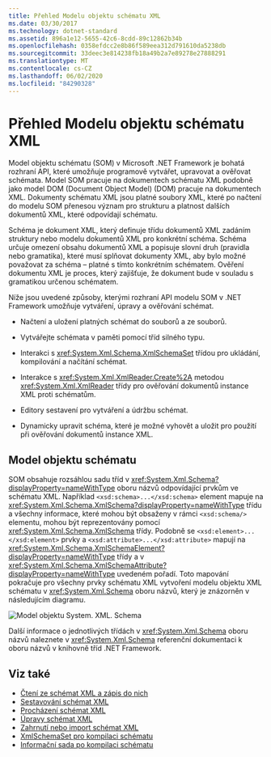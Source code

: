 ```yaml
---
title: Přehled Modelu objektu schématu XML
ms.date: 03/30/2017
ms.technology: dotnet-standard
ms.assetid: 896a1e12-5655-42c6-8cdd-89c12862b34b
ms.openlocfilehash: 0358efdcc2e8b86f589eea312d791610da5238db
ms.sourcegitcommit: 33deec3e814238fb18a49b2a7e89278e27888291
ms.translationtype: MT
ms.contentlocale: cs-CZ
ms.lasthandoff: 06/02/2020
ms.locfileid: "84290328"
---
```

# <a name="xml-schema-object-model-overview"></a>Přehled Modelu objektu schématu XML
Model objektu schématu (SOM) v Microsoft .NET Framework je bohatá rozhraní API, které umožňuje programově vytvářet, upravovat a ověřovat schémata. Model SOM pracuje na dokumentech schématu XML podobně jako model DOM (Document Object Model) (DOM) pracuje na dokumentech XML. Dokumenty schématu XML jsou platné soubory XML, které po načtení do modelu SOM přenesou význam pro strukturu a platnost dalších dokumentů XML, které odpovídají schématu.  
  
 Schéma je dokument XML, který definuje třídu dokumentů XML zadáním struktury nebo modelu dokumentů XML pro konkrétní schéma. Schéma určuje omezení obsahu dokumentů XML a popisuje slovní druh (pravidla nebo gramatika), které musí splňovat dokumenty XML, aby bylo možné považovat za schéma – platné s tímto konkrétním schématem. Ověření dokumentu XML je proces, který zajišťuje, že dokument bude v souladu s gramatikou určenou schématem.  
  
 Níže jsou uvedené způsoby, kterými rozhraní API modelu SOM v .NET Framework umožňuje vytváření, úpravy a ověřování schémat.  
  
- Načtení a uložení platných schémat do souborů a ze souborů.  
  
- Vytvářejte schémata v paměti pomocí tříd silného typu.  
  
- Interakci s <xref:System.Xml.Schema.XmlSchemaSet> třídou pro ukládání, kompilování a načítání schémat.  
  
- Interakce s <xref:System.Xml.XmlReader.Create%2A> metodou <xref:System.Xml.XmlReader> třídy pro ověřování dokumentů instance XML proti schématům.  
  
- Editory sestavení pro vytváření a údržbu schémat.  
  
- Dynamicky upravit schéma, které je možné vyhovět a uložit pro použití při ověřování dokumentů instance XML.  
  
## <a name="the-schema-object-model"></a>Model objektu schématu  
 SOM obsahuje rozsáhlou sadu tříd v <xref:System.Xml.Schema?displayProperty=nameWithType> oboru názvů odpovídající prvkům ve schématu XML. Například `<xsd:schema>...</xsd:schema>` element mapuje na <xref:System.Xml.Schema.XmlSchema?displayProperty=nameWithType> třídu a všechny informace, které mohou být obsaženy v rámci `<xsd:schema/>` elementu, mohou být reprezentovány pomocí <xref:System.Xml.Schema.XmlSchema> třídy. Podobně se `<xsd:element>...</xsd:element>` prvky a `<xsd:attribute>...</xsd:attribute>` mapují na <xref:System.Xml.Schema.XmlSchemaElement?displayProperty=nameWithType> třídy a v <xref:System.Xml.Schema.XmlSchemaAttribute?displayProperty=nameWithType> uvedeném pořadí. Toto mapování pokračuje pro všechny prvky schématu XML vytvoření modelu objektu XML schématu v <xref:System.Xml.Schema> oboru názvů, který je znázorněn v následujícím diagramu.  
  
 ![Model objektu System. XML. Schema](./media/xml-schema-object-model-overview/xml-schema-object-model.gif)  
  
 Další informace o jednotlivých třídách v <xref:System.Xml.Schema> oboru názvů naleznete v <xref:System.Xml.Schema> referenční dokumentaci k oboru názvů v knihovně tříd .NET Framework.  
  
## <a name="see-also"></a>Viz také

- [Čtení ze schémat XML a zápis do nich](reading-and-writing-xml-schemas.md)
- [Sestavování schémat XML](building-xml-schemas.md)
- [Procházení schémat XML](traversing-xml-schemas.md)
- [Úpravy schémat XML](editing-xml-schemas.md)
- [Zahrnutí nebo import schémat XML](including-or-importing-xml-schemas.md)
- [XmlSchemaSet pro kompilaci schématu](xmlschemaset-for-schema-compilation.md)
- [Informační sada po kompilaci schématu](post-schema-compilation-infoset.md)
